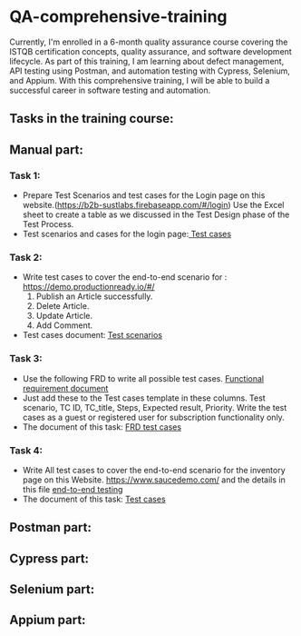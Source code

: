 # QA-comprehensive-training
Currently, I'm enrolled in a 6-month quality assurance course covering the ISTQB certification concepts, quality assurance, and software development lifecycle. As part of this training, I am learning about defect management, API testing using Postman, and automation testing with Cypress, Selenium, and Appium. With this comprehensive training, I will be able to build a successful career in software testing and automation.

## Tasks in the training course: 
## Manual part:
### Task 1:
* Prepare Test Scenarios and test cases for the Login page on this website.(https://b2b-sustlabs.firebaseapp.com/#/login)
  Use the Excel sheet to create a table as we discussed in the Test Design phase of the Test Process.
* Test scenarios and cases for the login page:[ Test cases](https://docs.google.com/spreadsheets/d/1yPxvWRAyshBvpHwELeW4r_IgvT9p8zJa/edit?usp=sharing&ouid=106017829505047848790&rtpof=true&sd=true)

### Task 2:
* Write test cases to cover the end-to-end scenario for :
        https://demo.productionready.io/#/
   1. Publish an Article successfully.
   2. Delete Article.
   3. Update Article.
   4. Add Comment.
 * Test cases document: [Test scenarios ](https://docs.google.com/spreadsheets/d/1oEb5LGUKjEqkTgqdL2oOeoBB-Q6SCwHE/edit?usp=sharing&ouid=106017829505047848790&rtpof=true&sd=true)

### Task 3: 
* Use the following FRD to write all possible test cases. 
[Functional requirement document](https://drive.google.com/file/d/17uQ4xFadHcjH3JPVTQp27yNWK473qGQ1/view?usp=sharing)
* Just add these to the Test cases template in these columns. 
Test scenario, TC ID, TC_title, Steps, Expected result, Priority. 
Write the test cases as a guest or registered user for subscription functionality only.
* The document of this task: [FRD test cases](https://docs.google.com/spreadsheets/d/1CPOeYdkmm74SG5URLD7nfcAGjWSca0_e/edit?usp=sharing&ouid=106017829505047848790&rtpof=true&sd=true)

### Task 4:
* Write All test cases to cover the end-to-end scenario for the inventory page on this Website. 
 https://www.saucedemo.com/
and the details in this file [end-to-end testing](https://drive.google.com/file/d/1rH58R1E_Vr60WdhHzX-bEKULEXOrkMbi/view?usp=sharing)
* The document of this task: [ Test cases](https://docs.google.com/spreadsheets/d/1oFnlU7qoskPtp4WZIlmnxVUYjMMnjgJs/edit?usp=sharing&ouid=106017829505047848790&rtpof=true&sd=true)

## Postman part:
## Cypress part:
## Selenium part:
## Appium part: 


